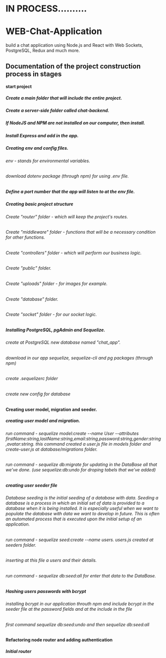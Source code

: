 # IN PROCESS..........


# WEB-Chat-Application
build a chat application using Node.js and React with Web Sockets, PostgreSQL, Redux and much more.



## Documentation of the project construction process in stages
#### start project
##### Create a main folder that will include the entire project.
##### Create a server-side folder called chat-backend.
##### If NodeJS and NPM are not installed on our computer, then install.
##### Install Express and add in the app.
##### Creating env and config files.
###### env - stands for environmental variables.
###### download dotenv package (through npm) for using .env file.
##### Define a port number that the app will listen to at the env file.
##### Creating basic project structure
###### Create "router" folder - which will keep the project's routes.
###### Create "middleware" folder - functions that will be a necessary condition for other functions.
###### Create "controllers" folder - which will perform our business logic.
###### Create "public" folder.
###### Create "uploads" folder - for images for example.
###### Create "database" folder.
###### Create "socket" folder - for our socket logic.
##### Installing PostgreSQL, pgAdmin and Sequelize.
###### create at PostgreSQL new database named "chat_app".
###### download in our app sequelize, sequelize-cli and pg packages (through npm)
###### create .sequelizerc folder
###### create new config for database

#### Creating user model, migration and seeder.
##### creating user model and migration.
###### run command - sequelize model:create --name User --attributes firstName:string,lastName:string,email:string,password:string,gender:string,avatar:string. this command created a user.js file in models folder and <number>create-user.js at database/migrations folder.
###### run command - sequelize db:migrate for updating in the DataBase all that we've done. (use sequelize:db:undo for droping tabels that we've added)

##### creating user seeder file
###### Database seeding is the initial seeding of a database with data. Seeding a database is a process in which an initial set of data is provided to a database when it is being installed. It is especially useful when we want to populate the database with data we want to develop in future. This is often an automated process that is executed upon the initial setup of an application.
###### run command - sequelize seed:create --name users. <number>users.js created at seeders folder.
###### inserting at this file a users and their details.
###### run command - sequelize db:seed:all for enter that data to the DataBase.

##### Hashing users passwords with bcrypt
###### installing bcrypt in our application throuth npm and include bcrypt in the seeder file at the password fields and at the include in the file
###### first command  sequelize db:seed:undo and then sequelize db:seed:all

#### Refactoring node router and adding authentication
##### Initial router
######

